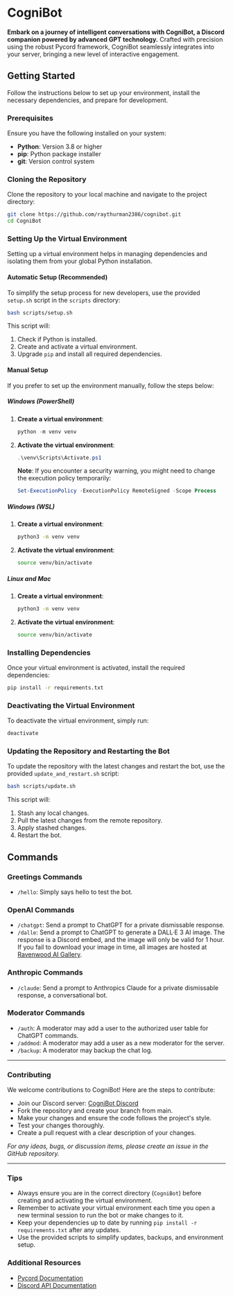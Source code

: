 # CogniBot

**Embark on a journey of intelligent conversations with CogniBot, a Discord companion powered by advanced GPT technology.** Crafted with precision using the robust Pycord framework, CogniBot seamlessly integrates into your server, bringing a new level of interactive engagement.

## Getting Started

Follow the instructions below to set up your environment, install the necessary dependencies, and prepare for development.

### Prerequisites

Ensure you have the following installed on your system:

- **Python**: Version 3.8 or higher
- **pip**: Python package installer
- **git**: Version control system

### Cloning the Repository

Clone the repository to your local machine and navigate to the project directory:

```bash
git clone https://github.com/raythurman2386/cognibot.git
cd CogniBot
```

### Setting Up the Virtual Environment

Setting up a virtual environment helps in managing dependencies and isolating them from your global Python installation.

#### Automatic Setup (Recommended)

To simplify the setup process for new developers, use the provided `setup.sh` script in the `scripts` directory:

```bash
bash scripts/setup.sh
```

This script will:

1. Check if Python is installed.
2. Create and activate a virtual environment.
3. Upgrade `pip` and install all required dependencies.

#### Manual Setup

If you prefer to set up the environment manually, follow the steps below:

##### Windows (PowerShell)

1. **Create a virtual environment**:

   ```powershell
   python -m venv venv
   ```

2. **Activate the virtual environment**:

   ```powershell
   .\venv\Scripts\Activate.ps1
   ```

   **Note**: If you encounter a security warning, you might need to change the execution policy temporarily:

   ```powershell
   Set-ExecutionPolicy -ExecutionPolicy RemoteSigned -Scope Process
   ```

##### Windows (WSL)

1. **Create a virtual environment**:

   ```bash
   python3 -m venv venv
   ```

2. **Activate the virtual environment**:

   ```bash
   source venv/bin/activate
   ```

##### Linux and Mac

1. **Create a virtual environment**:

   ```bash
   python3 -m venv venv
   ```

2. **Activate the virtual environment**:

   ```bash
   source venv/bin/activate
   ```

### Installing Dependencies

Once your virtual environment is activated, install the required dependencies:

```bash
pip install -r requirements.txt
```

### Deactivating the Virtual Environment

To deactivate the virtual environment, simply run:

```bash
deactivate
```

### Updating the Repository and Restarting the Bot

To update the repository with the latest changes and restart the bot, use the provided `update_and_restart.sh` script:

```bash
bash scripts/update.sh
```

This script will:

1. Stash any local changes.
2. Pull the latest changes from the remote repository.
3. Apply stashed changes.
4. Restart the bot.

## Commands

### Greetings Commands

- `/hello`: Simply says hello to test the bot.

### OpenAI Commands

- `/chatgpt`: Send a prompt to ChatGPT for a private dismissable response.
- `/dalle`: Send a prompt to ChatGPT to generate a DALL·E 3 AI image. The response is a Discord embed, and the image will only be valid for 1 hour. If you fail to download your image in time, all images are hosted at [Ravenwood AI Gallery](https://ravenwood-gallery.vercel.app).

### Anthropic Commands

- `/claude`: Send a prompt to Anthropics Claude for a private dismissable response, a conversational bot.

### Moderator Commands

- `/auth`: A moderator may add a user to the authorized user table for ChatGPT commands.
- `/addmod`: A moderator may add a user as a new moderator for the server.
- `/backup`: A moderator may backup the chat log.

---
### Contributing

We welcome contributions to CogniBot! Here are the steps to contribute:

- Join our Discord server: [CogniBot Discord](https://discord.gg/MxNVnrxJJw)
- Fork the repository and create your branch from main.
- Make your changes and ensure the code follows the project's style.
- Test your changes thoroughly.
- Create a pull request with a clear description of your changes.

*For any ideas, bugs, or discussion items, please create an issue in the GitHub repository.*

---
### Tips

- Always ensure you are in the correct directory (`CogniBot`) before creating and activating the virtual environment.
- Remember to activate your virtual environment each time you open a new terminal session to run the bot or make changes to it.
- Keep your dependencies up to date by running `pip install -r requirements.txt` after any updates.
- Use the provided scripts to simplify updates, backups, and environment setup.

### Additional Resources

- [Pycord Documentation](https://docs.pycord.dev/)
- [Discord API Documentation](https://discord.com/developers/docs/intro)
